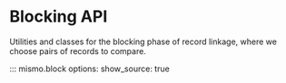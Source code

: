 # Blocking API

Utilities and classes for the blocking phase of record linkage, where
we choose pairs of records to compare.

::: mismo.block
    options:
      show_source: true
